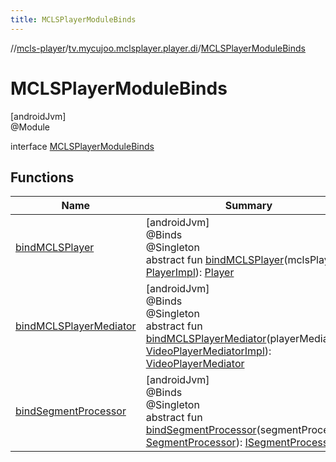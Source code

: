 ```yaml
---
title: MCLSPlayerModuleBinds
---
```

//[mcls-player](../../../index.html)/[tv.mycujoo.mclsplayer.player.di](../index.html)/[MCLSPlayerModuleBinds](index.html)



# MCLSPlayerModuleBinds



[androidJvm]\
@Module



interface [MCLSPlayerModuleBinds](index.html)



## Functions


| Name | Summary |
|---|---|
| [bindMCLSPlayer](bind-m-c-l-s-player.html) | [androidJvm]<br>@Binds<br>@Singleton<br>abstract fun [bindMCLSPlayer](bind-m-c-l-s-player.html)(mclsPlayer: [PlayerImpl](../../tv.mycujoo.mclsplayer.player.player/-player-impl/index.html)): [Player](../../tv.mycujoo.mclsplayer.player.player/-player/index.html) |
| [bindMCLSPlayerMediator](bind-m-c-l-s-player-mediator.html) | [androidJvm]<br>@Binds<br>@Singleton<br>abstract fun [bindMCLSPlayerMediator](bind-m-c-l-s-player-mediator.html)(playerMediator: [VideoPlayerMediatorImpl](../../tv.mycujoo.mclsplayer.player.mediator/-video-player-mediator-impl/index.html)): [VideoPlayerMediator](../../tv.mycujoo.mclsplayer.player.mediator/-video-player-mediator/index.html) |
| [bindSegmentProcessor](bind-segment-processor.html) | [androidJvm]<br>@Binds<br>@Singleton<br>abstract fun [bindSegmentProcessor](bind-segment-processor.html)(segmentProcessor: [SegmentProcessor](../../tv.mycujoo.mclsplayer.player.player/-segment-processor/index.html)): [ISegmentProcessor](../../tv.mycujoo.mclsplayer.player.player/-i-segment-processor/index.html) |

